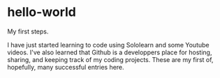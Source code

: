 # hello-world
My first steps.

I have just started learning to code using Sololearn and some Youtube videos.
I've also learned that Github is a developpers place for hosting, sharing, and keeping track of my coding projects.
These are my first of, hopefully, many successful entries here.
